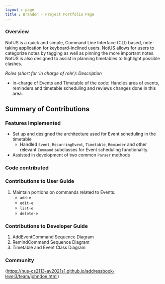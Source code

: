 ```yaml
---
layout : page
title : Brandon - Project Portfolio Page
---
```



### Overview
NotUS is a quick and simple, Command Line Interface (CLI) based, note-taking application for keyboard-inclined users. NotUS allows for users to categorize notes by tagging as well as pinning the more important notes. NotUS is also designed to assist in planning timetables to highlight possible clashes.

*Roles (short for ‘in charge of role’): Description*

- In-charge of Events and Timetable of the code: Handles area of events, reminders and timetable scheduling and reviews changes done in this area.

## Summary of Contributions

### Features implemented
- Set up and designed the architecture used for Event scheduling in the timetable
    - Handled `Event`, `RecurringEvent`, `Timetable`, `Reminder` and other relevant `Command` subclasses for Event scheduling functionality.
- Assisted in development of two common `Parser` methods

### Code contributed

### Contributions to User Guide
1. Maintain portions on commands related to Events.
    - `add-e`
    - `edit-e`
    - `list-e`
    - `delete-e`

### Contributions to Developer Guide
1. AddEventCommand Sequence Diagram
1. RemindCommand Sequence Diagram
1. Timetable and Event Class Diagram

### Community
(https://nus-cs2113-ay2021s1.github.io/addressbook-level3/team/johndoe.html)